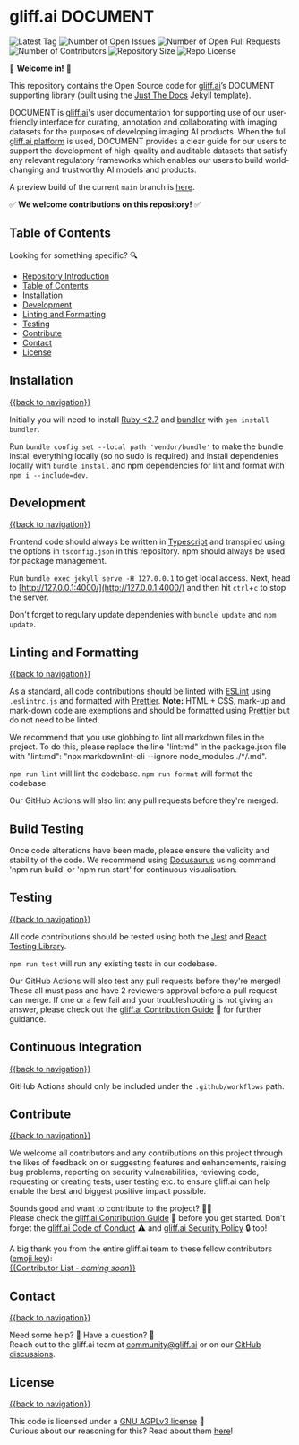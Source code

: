 # gliff.ai DOCUMENT

![Latest Tag](https://img.shields.io/github/v/tag/gliff-ai/document?&label=latest_tag&style=flat-square&color=f2f2f2) ![Number of Open Issues](https://img.shields.io/github/issues/gliff-ai/document?style=flat-square&color=yellow) ![Number of Open Pull Requests](https://img.shields.io/github/issues-pr/gliff-ai/document?style=flat-square&color=yellow) ![Number of Contributors](https://img.shields.io/github/contributors/gliff-ai/document?style=flat-square&color=yellow) ![Repository Size](https://img.shields.io/github/repo-size/gliff-ai/document?style=flat-square&color=red) ![Repo License](https://img.shields.io/github/license/gliff-ai/document?color=0078FF&style=flat-square)

👋 **Welcome in!** 👋

This repository contains the Open Source code for [gliff.ai](https://gliff.ai)’s DOCUMENT supporting library (built using the [Just The Docs](https://pmarsceill.github.io/just-the-docs/) Jekyll template).

DOCUMENT is [gliff.ai](https://gliff.ai)'s user documentation for supporting use of our user-friendly interface for curating, annotation and collaborating with imaging datasets for the purposes of developing imaging AI products. When the full [gliff.ai platform](https://gliff.ai/software/) is used, DOCUMENT provides a clear guide for our users to support the development of high-quality and auditable datasets that satisfy any relevant regulatory frameworks which enables our users to build world-changing and trustworthy AI models and products.

A preview build of the current `main` branch is [here](https://docs.gliff.app/).

✅ **We welcome contributions on this repository!** ✅

## Table of Contents

Looking for something specific? 🔍

- [Repository Introduction](#gliffai-document)
- [Table of Contents](#table-of-contents)
- [Installation](#installation)
- [Development](#development)
- [Linting and Formatting](#linting-and-formatting)
- [Testing](#testing)
- [Contribute](#contribute)
- [Contact](#contact)
- [License](#license)

## Installation

[{{back to navigation}}](#table-of-contents)

Initially you will need to install [Ruby <2.7](https://www.ruby-lang.org/en/documentation/installation/) and [bundler](https://bundler.io/) with `gem install bundler`.

Run `bundle config set --local path 'vendor/bundle'` to make the bundle install everything locally (so no sudo is required) and install dependenies locally with `bundle install` and npm dependencies for lint and format with `npm i --include=dev`.

## Development

[{{back to navigation}}](#table-of-contents)

Frontend code should always be written in [Typescript](https://www.typescriptlang.org/) and transpiled using the options in `tsconfig.json` in this repository. npm should always be used for package management.

Run `bundle exec jekyll serve -H 127.0.0.1` to get local access. Next, head to [http://127.0.0.1:4000/](http://127.0.0.1:4000/) and then hit `ctrl`+`c` to stop the server.

Don't forget to regulary update dependenies with `bundle update` and `npm update`.

## Linting and Formatting

[{{back to navigation}}](#table-of-contents)

As a standard, all code contributions should be linted with [ESLint](https://eslint.org/) using `.eslintrc.js` and formatted with [Prettier](https://prettier.io/). **Note:** HTML + CSS, mark-up and mark-down code are exemptions and should be formatted using [Prettier](https://prettier.io/) but do not need to be linted.

We recommend that you use globbing to lint all markdown files in the project. To do this, please replace the line "lint:md" in the package.json file with "lint:md": "npx markdownlint-cli --ignore node_modules ./*/.md".

`npm run lint` will lint the codebase.
`npm run format` will format the codebase.

Our GitHub Actions will also lint any pull requests before they're merged.

## Build Testing

Once code alterations have been made, please ensure the validity and stability of the code. We recommend using [Docusaurus](https://docusaurus.io/) using command 'npm run build' or 'npm run start' for continuous visualisation.

## Testing

[{{back to navigation}}](#table-of-contents)

All code contributions should be tested using both the [Jest](https://jestjs.io/) and [React Testing Library](https://testing-library.com/docs/react-testing-library/intro/).

`npm run test` will run any existing tests in our codebase.

Our GitHub Actions will also test any pull requests before they're merged! These all must pass and have 2 reviewers approval before a pull request can merge. If one or a few fail and your troubleshooting is not giving an answer, please check out the [gliff.ai Contribution Guide](https://github.com/gliff-ai/.github/blob/main/CONTRIBUTING.md) 👋 for further guidance.

## Continuous Integration

[{{back to navigation}}](#table-of-contents)

GitHub Actions should only be included under the `.github/workflows` path.

## Contribute

[{{back to navigation}}](#table-of-contents)

We welcome all contributors and any contributions on this project through the likes of feedback on or suggesting features and enhancements, raising bug problems, reporting on security vulnerabilities, reviewing code, requesting or creating tests, user testing etc. to ensure gliff.ai can help enable the best and biggest positive impact possible.

Sounds good and want to contribute to the project? 🧑‍💻 \
Please check the [gliff.ai Contribution Guide](<(https://github.com/gliff-ai/.github/blob/main/CONTRIBUTING.md)>) 👋 before you get started. Don’t forget the [gliff.ai Code of Conduct](<(https://github.com/gliff-ai/.github/blob/main/CODE_OF_CONDUCT.md)>) ⚠️ and [gliff.ai Security Policy](<(https://github.com/gliff-ai/.github/blob/main/SECURITY.md)>) 🔒 too!

A big thank you from the entire gliff.ai team to these fellow contributors ([emoji key](https://allcontributors.org/docs/en/emoji-key)): \
[{{Contributor List - _coming soon_}}](https://github.com/all-contributors/all-contributors)

## Contact

[{{back to navigation}}](#table-of-contents)

Need some help? 🤔 Have a question? 🧠 \
Reach out to the gliff.ai team at [community@gliff.ai](mailto:community@gliff.ai?subject=[GitHub]) or on our [GitHub discussions](https://github.com/gliff-ai/roadmap/discussions/landing).

## License

[{{back to navigation}}](#table-of-contents)

This code is licensed under a [GNU AGPLv3 license](https://github.com/gliff-ai/document/blob/main/LICENSE) 📝 \
Curious about our reasoning for this? Read about them [here](https://gliff.ai/articles/open-source-license-gnu-agplv3/)!
